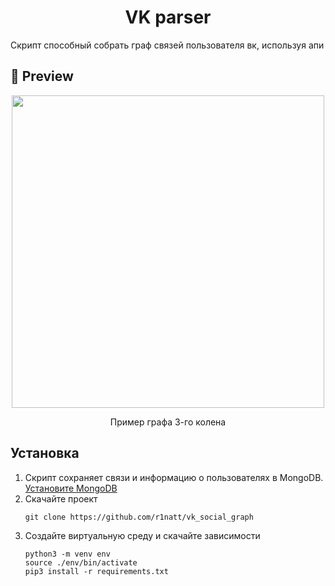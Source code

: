 <h1 align="center">VK parser</h1>

<p>Скрипт способный собрать граф связей пользователя вк, используя апи<p>

## 🌟 Preview

<p align="center">
  <img src="images/example_3.png" width="500">
</p>
<p align="center">Пример графа 3-го колена</p>

## Установка
1. Скрипт сохраняет связи и информацию о пользователях в MongoDB. [Установите MongoDB](https://www.mongodb.com/docs/v3.0/administration/install-on-linux/)
2. Скачайте проект
   ```
   git clone https://github.com/r1natt/vk_social_graph
   ```
3. Создайте виртуальную среду и скачайте зависимости
   ```
   python3 -m venv env
   source ./env/bin/activate
   pip3 install -r requirements.txt
   ```
